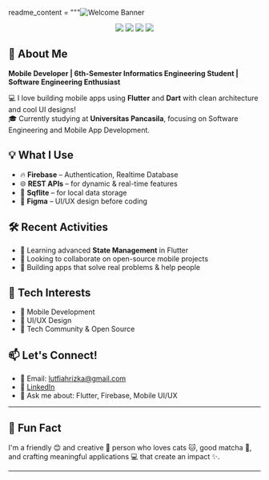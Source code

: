 readme_content = """![Welcome Banner](https://capsule-render.vercel.app/api?type=waving&color=0:42a5f5,100:0d47a1&height=200&section=header&text=Hi%20there!%20I'm%20Lutfiah%20Rizka%20💙&fontSize=35&fontColor=ffffff&animation=fadeIn)

<p align="center">
  <img src="https://img.shields.io/badge/Flutter-02569B?style=for-the-badge&logo=flutter&logoColor=white"/>
  <img src="https://img.shields.io/badge/Dart-0175C2?style=for-the-badge&logo=dart&logoColor=white"/>
  <img src="https://img.shields.io/badge/Firebase-FFCA28?style=for-the-badge&logo=firebase&logoColor=black"/>
  <img src="https://img.shields.io/badge/Sqflite-003B57?style=for-the-badge&logo=sqlite&logoColor=white"/>
</p>

## 👋 About Me

**Mobile Developer | 6th-Semester Informatics Engineering Student | Software Engineering Enthusiast**

💻 I love building mobile apps using **Flutter** and **Dart** with clean architecture and cool UI designs!  
🎓 Currently studying at **Universitas Pancasila**, focusing on Software Engineering and Mobile App Development.

## 💡 What I Use

- 🔥 **Firebase** – Authentication, Realtime Database
- 🌐 **REST APIs** – for dynamic & real-time features
- 💾 **Sqflite** – for local data storage
- 🎨 **Figma** – UI/UX design before coding

## 🛠️ Recent Activities

- 🌱 Learning advanced **State Management** in Flutter
- 🤝 Looking to collaborate on open-source mobile projects
- 🚀 Building apps that solve real problems & help people

## 🧠 Tech Interests

- 📱 Mobile Development
- 🎨 UI/UX Design
- 💬 Tech Community & Open Source

## 📫 Let's Connect!

- 📧 Email: lutfiahrizka@gmail.com
- 🔗 [LinkedIn](https://www.linkedin.com/in/lutfiahrizka)
- 🧠 Ask me about: Flutter, Firebase, Mobile UI/UX

---

## 🎉 Fun Fact

I'm a friendly 😊 and creative 🎨 person who loves cats 🐱, good matcha 🍵, and crafting meaningful applications 💻 that create an impact ✨.

---

